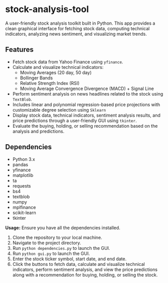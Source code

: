 # stock-analysis-tool
A user-friendly stock analysis toolkit built in Python. This app provides a clean graphical interface for fetching stock data, computing technical indicators, analyzing news sentiment, and visualizing market trends.

## Features
- Fetch stock data from Yahoo Finance using `yfinance`.
- Calculate and visualize technical indicators:
  - Moving Averages (20 day, 50 day)
  - Bollinger Bands
  - Relative Strength Index (RSI)
  - Moving Average Convergence Divergence (MACD) + Signal Line
- Perform sentiment analysis on news headlines related to the stock using `TextBlob`.
- Includes linear and polynomial regression-based price projections with customizable degree selection using `Sklearn`
- Display stock data, technical indicators, sentiment analysis results, and price predictions through a user-friendly GUI using `tkinter`.
- Evaluate the buying, holding, or selling recommendation based on the analysis and predictions.

## Dependencies 
- Python 3.x 
- pandas
- yfinance
- matplotlib
- ta
- requests
- bs4
- textblob
- numpy
- mplfinance
- scikit-learn
- tkinter


 
**Usage:** 
Ensure you have all the dependencies installed. 

1. Clone the repository to your local machine.
2. Navigate to the project directory.
3. Run `python dependencies.py` to launch the GUI.
4. Run `python gui.py` to launch the GUI.
5. Enter the stock ticker symbol, start date, and end date.
6. Click the buttons to fetch data, calculate and visualize technical indicators, perform sentiment analysis, and view the price predictions along with a recommendation for buying, holding, or selling the stock.

